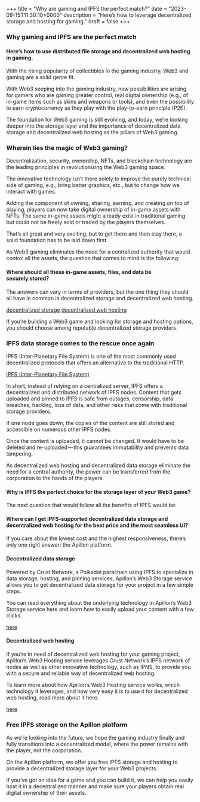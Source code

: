 +++
title = "Why are gaming and IPFS the perfect match?"
date = "2023-09-15T11:30:10+0000"
description = "Here’s how to leverage decentralized storage and hosting for gaming."
draft = false
+++

### Why gaming and IPFS are the perfect match


#### Here’s how to use distributed file storage and decentralized web hosting in gaming.


With the rising popularity of collectibles in the gaming industry, Web3 and gaming are a solid genre fit.


With Web3 seeping into the gaming industry, new possibilities are arising for gamers who are gaining greater control, real digital ownership (e.g., of in-game items such as skins and weapons or tools), and even the possibility to earn cryptocurrency as they play with the play-to-earn principle (P2E).


The foundation for Web3 gaming is still evolving, and today, we’re looking deeper into the storage layer and the importance of decentralized data storage and decentralized web hosting as the pillars of Web3 gaming.


### Wherein lies the magic of Web3 gaming?


Decentralization, security, ownership, NFTs, and blockchain technology are the leading principles in revolutionizing the Web3 gaming space.


The innovative technology isn’t there solely to improve the purely technical side of gaming, e.g., bring better graphics, etc., but to change how we interact with games.


Adding the component of owning, sharing, earning, and creating on top of playing, players can now take digital ownership of in-game assets with NFTs. The same in-game assets might already exist in traditional gaming but could not be freely sold or traded by the players themselves.


That’s all great and very exciting, but to get there and then stay there, a solid foundation has to be laid down first.


As Web3 gaming eliminates the need for a centralized authority that would control all the assets, the question that comes to mind is the following:


#### Where should all these in-game assets, files, and data be securely stored?


The answers can vary in terms of providers, but the one thing they should all have in common is decentralized storage and decentralized web hosting.

[decentralized storage](https://blog.apillon.io/faq-apillon-web3-storage-c99a9b0e8b12)
[decentralized web hosting](https://blog.apillon.io/faq-apillon-web3-hosting-81d5477661e7)

If you’re building a Web3 game and looking for storage and hosting options, you should choose among reputable decentralized storage providers.


### IPFS data storage comes to the rescue once again


IPFS (Inter-Planetary File System) is one of the most commonly used decentralized protocols that offers an alternative to the traditional HTTP.

[IPFS (Inter-Planetary File System)](https://blog.apillon.io/what-is-ipfs-and-can-you-use-it-on-the-apillon-platform-e0f465083a8f)

In short, instead of relying on a centralized server, IPFS offers a decentralized and distributed network of IPFS nodes. Content that gets uploaded and pinned to IPFS is safe from outages, censorship, data breaches, hacking, loss of data, and other risks that come with traditional storage providers.


If one node goes down, the copies of the content are still stored and accessible on numerous other IPFS nodes.


Once the content is uploaded, it cannot be changed. It would have to be deleted and re-uploaded — this guarantees immutability and prevents data tampering.


As decentralized web hosting and decentralized data storage eliminate the need for a central authority, the power can be transferred from the corporation to the hands of the players.


#### Why is IPFS the perfect choice for the storage layer of your Web3 game?


The next question that would follow all the benefits of IPFS would be:


#### Where can I get IPFS-supported decentralized data storage and decentralized web hosting for the best price and the most seamless UI?


If you care about the lowest cost and the highest responsiveness, there’s only one right answer: the Apillon platform.


#### Decentralized data storage


Powered by Crust Network, a Polkadot parachain using IPFS to specialize in data storage, hosting, and pinning services, Apillon’s Web3 Storage service allows you to get decentralized data storage for your project in a few simple steps.


You can read everything about the underlying technology in Apillon’s Web3 Storage service here and learn how to easily upload your content with a few clicks.

[here](https://blog.apillon.io/apillon-platform-closed-beta-walk-through-web3-storage-1e76bfaa928a)

#### Decentralized web hosting


If you’re in need of decentralized web hosting for your gaming project, Apillon’s Web3 Hosting service leverages Crust Network’s IPFS network of nodes as well as other innovative technology, such as IPNS, to provide you with a secure and reliable way of decentralized web hosting.


To learn more about how Apillon’s Web3 Hosting service works, which technology it leverages, and how very easy it is to use it for decentralized web hosting, read more about it here.

[here](https://blog.apillon.io/faq-apillon-web3-hosting-81d5477661e7)

### Free IPFS storage on the Apillon platform


As we’re looking into the future, we hope the gaming industry finally and fully transitions into a decentralized model, where the power remains with the player, not the corporation.


On the Apillon platform, we offer you free IPFS storage and hosting to provide a decentralized storage layer for your Web3 projects.


If you’ve got an idea for a game and you can build it, we can help you easily host it in a decentralized manner and make sure your players obtain real digital ownership of their assets.
